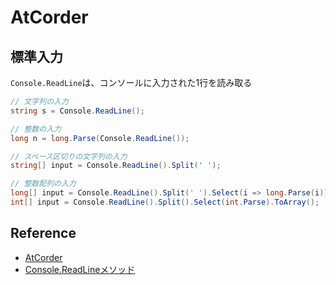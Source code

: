 ﻿# AtCorder

## 標準入力
`Console.ReadLine`は、コンソールに入力された1行を読み取る
```cs
// 文字列の入力
string s = Console.ReadLine();

// 整数の入力
long n = long.Parse(Console.ReadLine());

// スペース区切りの文字列の入力
string[] input = Console.ReadLine().Split(' ');

// 整数配列の入力
long[] input = Console.ReadLine().Split(' ').Select(i => long.Parse(i)).ToArray();
int[] input = Console.ReadLine().Split().Select(int.Parse).ToArray();
```

## Reference
- [AtCorder](https://atcoder.jp/home)
- [Console.ReadLineメソッド](https://learn.microsoft.com/ja-jp/dotnet/api/system.console.readline?view=net-8.0)